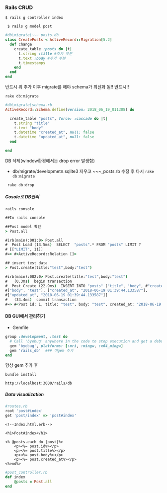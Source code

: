 ### Rails CRUD



`$ rails g controller index`

` $ rails g model post` 

```ruby
#db\migrate\~~~_posts.db
class CreatePosts < ActiveRecord::Migration[5.2]
  def change
    create_table :posts do |t|
      t.string :title #추가 부분
      t.text :body #추가 부분
      t.timestamps
    end
  end
end
```

반드시 위 추가 이후 migrate를 해야 schema가 최신화 됨!! 반드시!!

`rake db:migrate`

```ruby
#db\migrate\schema.rb
ActiveRecord::Schema.define(version: 2018_06_19_011308) do

  create_table "posts", force: :cascade do |t|
    t.string "title"
    t.text "body"
    t.datetime "created_at", null: false
    t.datetime "updated_at", null: false
  end

end
```



DB 삭제(window환경에서는 drop error 발생함)

- db/migrate/developmetn.sqlite3 지우고 ~~~_posts.rb 수정 후 다시 `rake db:migrate`

` rake db:drop`



##### Cosole로 DB관리

`rails console`

```cmd
##In rails console

##Post model 확인
> Post.all

#irb(main):001:0> Post.all
#  Post Load (13.5ms)  SELECT  "posts".* FROM "posts" LIMIT ?  
# [["LIMIT", 11]]
#=> #<ActiveRecord::Relation []>

## insert test data 
> Post.create(title:"test",body:"test")

#irb(main):002:0> Post.create(title:"test",body:"test")
#   (0.3ms)  begin transaction
#  Post Create (22.9ms)  INSERT INTO "posts" ("title", "body", #"created_at", "updated_at") VALUES (?, ?, ?, ?)  [["title", "test"], 
#["body", "test"], ["created_at", "2018-06-19 01:39:44.133587"], 
#["updated_at", "2018-06-19 01:39:44.133587"]]
#   (34.4ms)  commit transaction
#=> #<Post id: 1, title: "test", body: "test", created_at: "2018-06-19 #01:39:44", updated_at: "2018-06-19 01:39:44">


```



#### DB GUI에서 관리하기

- Gemfile

```ruby
group :development, :test do
  # Call 'byebug' anywhere in the code to stop execution and get a debugger console
  gem 'byebug', platforms: [:mri, :mingw, :x64_mingw]
  gem 'rails_db'  ### 이gem 추가
end

```

항상 gem 추가 후

`bundle install`

`http://localhost:3000/rails/db`



##### Data visualization

```ruby
#routes.rb
root 'post#index'
get 'post/index' => 'post#index'
```

```erb
<!--Index.html.erb-->

<h1>Post#index</h1>

<% @posts.each do |post|%>
    <p><%= post.id%></p>
    <p><%= post.title%></p>
    <p><%= post.body%></p>
    <p><%= post.created_at%></p>
<%end%>
```

```ruby
#post_controller.rb
def index
    @posts = Post.all
end
```